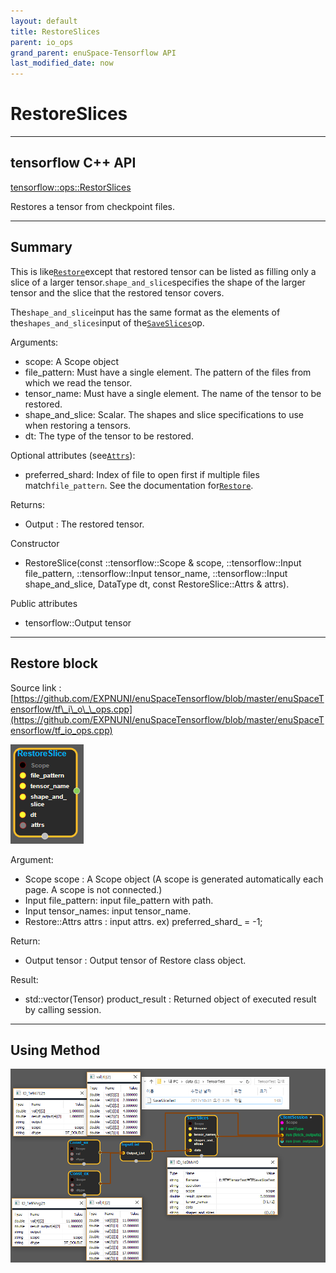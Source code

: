 ```yaml
--- 
layout: default 
title: RestoreSlices 
parent: io_ops 
grand_parent: enuSpace-Tensorflow API 
last_modified_date: now 
--- 
```


# RestoreSlices

---

## tensorflow C++ API

[tensorflow::ops::RestorSlices](https://www.tensorflow.org/api_docs/cc/class/tensorflow/ops/restore-slice)

Restores a tensor from checkpoint files.

---

## Summary

This is like[`Restore`](https://www.tensorflow.org/api_docs/cc/class/tensorflow/ops/restore.html#classtensorflow_1_1ops_1_1_restore)except that restored tensor can be listed as filling only a slice of a larger tensor.`shape_and_slice`specifies the shape of the larger tensor and the slice that the restored tensor covers.

The`shape_and_slice`input has the same format as the elements of the`shapes_and_slices`input of the[`SaveSlices`](https://www.tensorflow.org/api_docs/cc/class/tensorflow/ops/save-slices.html#classtensorflow_1_1ops_1_1_save_slices)op.

Arguments:

* scope: A Scope object
* file\_pattern: Must have a single element. The pattern of the files from which we read the tensor.
* tensor\_name: Must have a single element. The name of the tensor to be restored.
* shape\_and\_slice: Scalar. The shapes and slice specifications to use when restoring a tensors.
* dt: The type of the tensor to be restored.

Optional attributes \(see[`Attrs`](https://www.tensorflow.org/api_docs/cc/struct/tensorflow/ops/restore-slice/attrs.html#structtensorflow_1_1ops_1_1_restore_slice_1_1_attrs)\):

* preferred\_shard: Index of file to open first if multiple files match`file_pattern`. See the documentation for[`Restore`](https://www.tensorflow.org/api_docs/cc/class/tensorflow/ops/restore.html#classtensorflow_1_1ops_1_1_restore).

Returns:

* Output : The restored tensor.

Constructor

* RestoreSlice\(const ::tensorflow::Scope & scope, ::tensorflow::Input file\_pattern, ::tensorflow::Input tensor\_name, ::tensorflow::Input shape\_and\_slice, DataType dt, const RestoreSlice::Attrs & attrs\).

Public attributes

* tensorflow::Output tensor 

---

## Restore block

Source link : [https://github.com/EXPNUNI/enuSpaceTensorflow/blob/master/enuSpaceTensorflow/tf\_i\_o\_\_ops.cpp](https://github.com/EXPNUNI/enuSpaceTensorflow/blob/master/enuSpaceTensorflow/tf_io_ops.cpp)

![](../assets/io_RestoreSlices_Symbol.png)

Argument:

* Scope scope : A Scope object \(A scope is generated automatically each page. A scope is not connected.\)
* Input file\_pattern: input file\_pattern with path.
* Input tensor\_names: input tensor\_name.
* Restore::Attrs attrs : input attrs. ex\) preferred\_shard\_ = -1;

Return:

* Output  tensor : Output  tensor of Restore class object.  

Result:

* std::vector\(Tensor\) product\_result : Returned object of executed result by calling session.

---

## Using Method

![](../assets/io_SaveSlices_Method.png)

